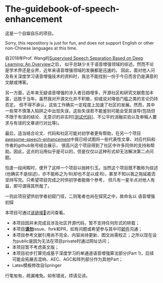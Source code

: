 # The-guidebook-of-speech-enhancement

这是一个自娱自乐的项目。

Sorry, this repostitory is just for fun, and does not support English or other non-Chinese languages at this time.

自2018年Prof. Wang的[Supervised Speech Separation Based on Deep Learning: An Overview](https://ieeexplore.ieee.org/document/8369155)之后，
似乎总缺少关于语音增强领域的综述。然而不论是学术界还是业界，近年来语音增强领域的发展都是迅速的。
因此，面对他人问及有关深度学习语音增强技术的资料时，我总不能找到一份于今日而言仍是满意的文献或博客。

另一方面，近年来无疑语音增强的涉入者日趋增多，开源社区和研究文献愈加丰富，远胜于当年。虽然我对开源文化并不积极，抑或说对降低门槛之类的言论仍持否定。
但不得不承认，这些工作确实一定程度上加速了社区的发展。然而，其中一些常不慎落入陷阱之中出现失误，这些失误若不能鉴别可能会受其误导(包括但不限于有误的结论、无意识的非实时[[测试代码]](https://github.com/zqwang7/CausalityCheck)、不公平的消融实验以及审稿人要求与有误的文章进行对比等)。

最后，适当结合论文、代码和社区可能对初学者更有帮助，在另一个项目[awesome-speech-enhancement](https://github.com/WenzheLiu-Speech/awesome-speech-enhancement)中我已经试图将一些代表性文章、对应代码和作者的github账号结合展示，
很高兴这个项目得到了社区中许多同伴的支持和帮助。因此，这点的沿用似乎是可以的，但是仅仅以这种形式却无法解决第二点问题。

恰逢一段闲暇时，便开了这样一个项目以抛砖引玉。当然这个项目既不敢称为综述(也确实不是综述)，亦不能称之为书(却也不足以成书)，甚至不知以我之拖延能否坚持写完。只希望项目完成之时供初学者能做个参考，
但凡有一星半点对他人有益，即可谓得其所哉了。

一则此项目望供初学者初窥门径，二则笔者也尚在探究之中，故命名以 语音增强初探

本项目可通过[该链接🔗](https://wenzheliu-speech.github.io/The-guidebook-of-speech-enhancement/se_development.pdf)访问查看。


* 本项目因并未完成且涉及社区开源代码，暂不支持任何形式的转载；
* 本项目[**请勿**]()issue、fork和PR，如有问题或希望参与其中可[邮件](liuwenzhe@mail.ioa.ac.cn)沟通；
* 本项目参考文献引用尚不完全、内容尚待更新、图文尚需校正；之所以现在设为public是因为无法在项目private时通过网址访问；
* 本项目暂不考虑英文版；
* 本项目初步打算完成基于深度学习的单通道语音增强算法部分(Part 1)，后续可能会拓展去混响、AEC、AGC和阵列部分作为其他Part；
* Latex模板修改自Springer

行笔匆匆，疏漏难免。如有错讹，烦请见谅。


